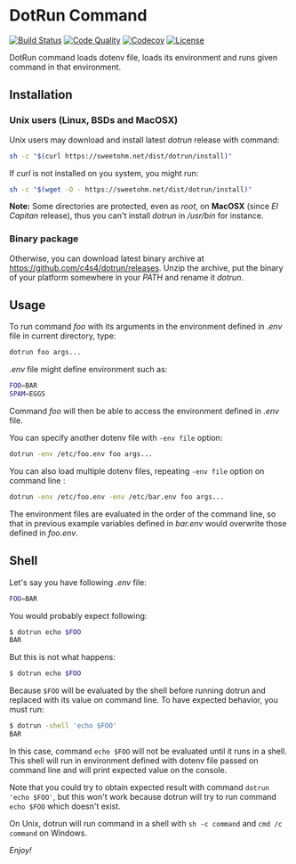 # DotRun Command

[![Build Status](https://travis-ci.org/c4s4/dotrun.svg?branch=master)](https://travis-ci.org/c4s4/dotrun)
[![Code Quality](https://goreportcard.com/badge/github.com/c4s4/dotrun)](https://goreportcard.com/report/github.com/c4s4/dotrun)
[![Codecov](https://codecov.io/gh/c4s4/dotrun/branch/master/graph/badge.svg)](https://codecov.io/gh/c4s4/dotrun)
[![License](https://img.shields.io/badge/License-Apache%202.0-blue.svg)](https://opensource.org/licenses/Apache-2.0)

DotRun command loads dotenv file, loads its environment and runs given command in that environment.

## Installation

### Unix users (Linux, BSDs and MacOSX)

Unix users may download and install latest *dotrun* release with command:

```bash
sh -c "$(curl https://sweetohm.net/dist/dotrun/install)"
```

If *curl* is not installed on you system, you might run:

```bash
sh -c "$(wget -O - https://sweetohm.net/dist/dotrun/install)"
```

**Note:** Some directories are protected, even as *root*, on **MacOSX** (since *El Capitan* release), thus you can't install *dotrun* in */usr/bin* for instance.

### Binary package

Otherwise, you can download latest binary archive at <https://github.com/c4s4/dotrun/releases>. Unzip the archive, put the binary of your platform somewhere in your *PATH* and rename it *dotrun*.

## Usage

To run command *foo* with its arguments in the environment defined in *.env* file in current directory, type:

```bash
dotrun foo args...
```

*.env* file might define environment such as:

```bash
FOO=BAR
SPAM=EGGS
```

Command *foo* will then be able to access the environment defined in *.env* file.

You can specify another dotenv file with `-env file` option:

```bash
dotrun -env /etc/foo.env foo args...
```

You can also load multiple dotenv files, repeating `-env file` option on command line :

```bash
dotrun -env /etc/foo.env -env /etc/bar.env foo args...
```

The environment files are evaluated in the order of the command line, so that in previous example variables defined in *bar.env* would overwrite those defined in *foo.env*.

## Shell

Let's say you have following *.env* file:

```bash
FOO=BAR
```

You would probably expect following:

```bash
$ dotrun echo $FOO
BAR
```

But this is not what happens:

```bash
$ dotrun echo $FOO

```

Because `$FOO` will be evaluated by the shell before running dotrun and replaced with its value on command line. To have expected behavior, you must run:

```bash
$ dotrun -shell 'echo $FOO'
BAR
```

In this case, command `echo $FOO` will not be evaluated until it runs in a shell. This shell will run in environment defined with dotenv file passed on command line and will print expected value on the console.

Note that you could try to obtain expected result with command `dotrun 'echo $FOO'`, but this won't work because dotrun will try to run command `echo $FOO` which doesn't exist.

On Unix, dotrun will run command in a shell with `sh -c command` and `cmd /c command` on Windows.

*Enjoy!*
